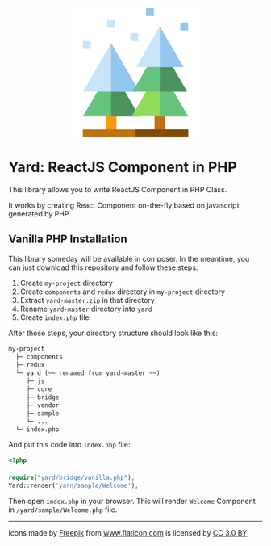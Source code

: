 <p align="center"><img src="https://github.com/plansys/yard/raw/master/js/public/favicon.ico"/></p>

# Yard: ReactJS Component in PHP

This library allows you to write ReactJS Component in PHP Class.

It works by creating React Component on-the-fly based on javascript generated by PHP. 


## Vanilla PHP Installation

This library someday will be available in composer. In the meantime, you can just download this repository and follow these steps: 

 1. Create `my-project` directory
 2. Create `components` and `redux` directory in `my-project` directory 
 3. Extract `yard-master.zip` in that directory
 4. Rename `yard-master` directory into `yard`
 5. Create `index.php` file
 
After those steps, your directory structure should look like this:

```
my-project
  ├─ components 
  ├─ redux
  └─ yard (~~ renamed from yard-master ~~)
     ├─ js
     ├─ core
     ├─ bridge
     ├─ vendor
     ├─ sample
     └─ ...
  └─ index.php   
 ```
 
 And put this code into `index.php` file:
 
 ```php
 <?php
 
 require("yard/bridge/vanilla.php");
 Yard::render('yarn/sample/Welcome');
 ```
 

Then open `index.php` in your browser.
This will render `Welcome` Component in `/yard/sample/Welcome.php` file. 


<hr/>


Icons made by <a href="http://www.freepik.com" title="Freepik">Freepik</a> from <a href="http://www.flaticon.com" title="Flaticon">www.flaticon.com</a> is licensed by <a href="http://creativecommons.org/licenses/by/3.0/" title="Creative Commons BY 3.0" target="_blank">CC 3.0 BY</a>
 
